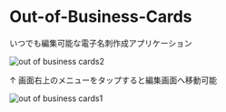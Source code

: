 # Out-of-Business-Cards
いつでも編集可能な電子名刺作成アプリケーション

![out of business cards2](https://github.com/Ittalian/Out-of-Business-Cards/assets/137425898/312f8c31-77e4-462b-ba41-b5e88d7aa196)

↑ 画面右上のメニューをタップすると編集画面へ移動可能

![out of business cards1](https://github.com/Ittalian/Out-of-Business-Cards/assets/137425898/052ce317-fcf0-4630-9221-07b48f9ba10f)

